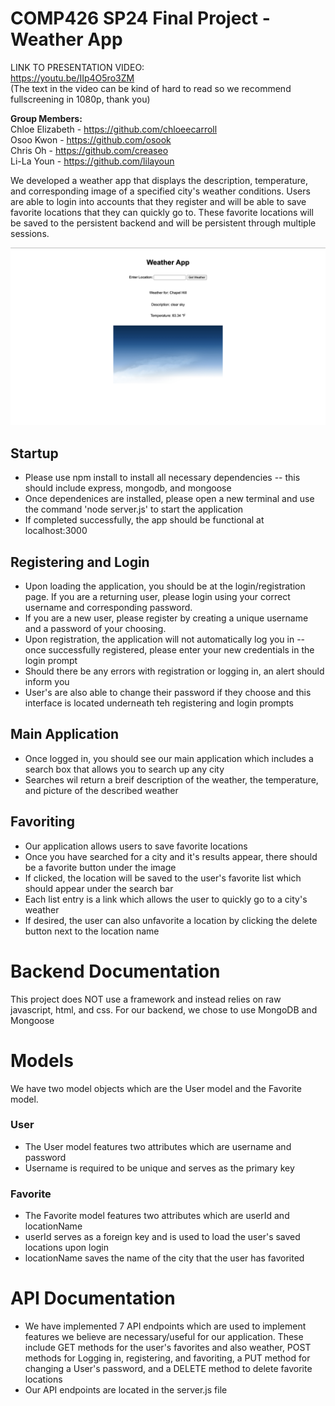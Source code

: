 # COMP426 SP24 Final Project - Weather App

LINK TO PRESENTATION VIDEO: \
https://youtu.be/IIp4O5ro3ZM \
(The text in the video can be kind of hard to read so we recommend fullscreening in 1080p, thank you)

**Group Members:**\
Chloe Elizabeth - https://github.com/chloeecarroll \
Osoo Kwon - https://github.com/osook \
Chris Oh - https://github.com/creaseo \
Li-La Youn - https://github.com/lilayoun

We developed a weather app that displays the description, temperature, and corresponding image of a specified city's weather conditions. Users are able to login into accounts that they register and will be able to save favorite locations that they can quickly go to. These favorite locations will be saved to the persistent backend and will be persistent through multiple sessions.

![Screenshot](ss.png)

## Startup
- Please use npm install to install all necessary dependencies -- this should include express, mongodb, and mongoose
- Once dependenices are installed, please open a new terminal and use the command 'node server.js' to start the application
- If completed successfully, the app should be functional at localhost:3000

## Registering and Login
- Upon loading the application, you should be at the login/registration page. If you are a returning user, please login using your correct username and corresponding password.
- If you are a new user, please register by creating a unique username and a password of your choosing.
- Upon registration, the application will not automatically log you in -- once successfully registered, please enter your new credentials in the login prompt
- Should there be any errors with registration or logging in, an alert should inform you
- User's are also able to change their password if they choose and this interface is located underneath teh registering and login prompts

## Main Application
- Once logged in, you should see our main application which includes a search box that allows you to search up any city
- Searches wil return a breif description of the weather, the temperature, and picture of the described weather

## Favoriting
- Our application allows users to save favorite locations
- Once you have searched for a city and it's results appear, there should be a favorite button under the image
- If clicked, the location will be saved to the user's favorite list which should appear under the search bar
- Each list entry is a link which allows the user to quickly go to a city's weather
- If desired, the user can also unfavorite a location by clicking the delete button next to the location name

# Backend Documentation

This project does NOT use a framework and instead relies on raw javascript, html, and css. For our backend, we chose to use MongoDB and Mongoose

# Models
 
We have two model objects which are the User model and the Favorite model.

### User
- The User model features two attributes which are username and password
- Username is required to be unique and serves as the primary key

### Favorite
- The Favorite model features two attributes which are userId and locationName
- userId serves as a foreign key and is used to load the user's saved locations upon login
- locationName saves the name of the city that the user has favorited

# API Documentation
- We have implemented 7 API endpoints which are used to implement features we believe are necessary/useful for our application. These include GET methods for the user's favorites and also weather, POST methods for Logging in, registering, and favoriting, a PUT method for changing a User's password, and a DELETE method to delete favorite locations
- Our API endpoints are located in the server.js file
